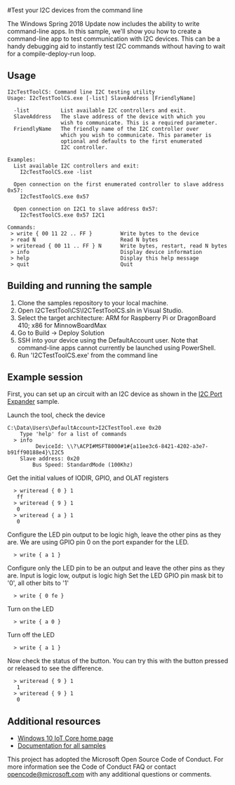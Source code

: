 #Test your I2C devices from the command line

The Windows Spring 2018 Update now includes the ability to write command-line apps. In this sample, we'll show you how to create a 
command-line app to test communication with I2C devices. This can be a handy debugging aid to instantly test I2C commands without
having to wait for a compile-deploy-run loop.

## Usage

```
I2cTestToolCS: Command line I2C testing utility
Usage: I2cTestToolCS.exe [-list] SlaveAddress [FriendlyName]

  -list          List available I2C controllers and exit.
  SlaveAddress   The slave address of the device with which you
                 wish to communicate. This is a required parameter.
  FriendlyName   The friendly name of the I2C controller over
                 which you wish to communicate. This parameter is
                 optional and defaults to the first enumerated
                 I2C controller.

Examples:
  List available I2C controllers and exit:
    I2cTestToolCS.exe -list

  Open connection on the first enumerated controller to slave address 0x57:
    I2cTestToolCS.exe 0x57

  Open connection on I2C1 to slave address 0x57:
    I2cTestToolCS.exe 0x57 I2C1

Commands:
 > write { 00 11 22 .. FF }         Write bytes to the device
 > read N                           Read N bytes
 > writeread { 00 11 .. FF } N      Write bytes, restart, read N bytes
 > info                             Display device information
 > help                             Display this help message
 > quit                             Quit
```

## Building and running the sample

1. Clone the samples repository to your local machine.
2. Open I2CTestTool\CS\I2CTestToolCS.sln in Visual Studio.
3. Select the target architecture: ARM for Raspberry Pi or DragonBoard 410;  x86 for MinnowBoardMax
4. Go to Build -> Deploy Solution
5. SSH into your device using the DefaultAccount user. Note that command-line apps cannot currently be launched using PowerShell.
6. Run 'I2CTestToolCS.exe' from the command line


## Example session

First, you can set up an circuit with an I2C device as shown in the [I2C Port Expander](https://github.com/Microsoft/Windows-iotcore-samples/tree/develop/Samples/I2cPortExpander) sample.

Launch the tool, check the device

```
C:\Data\Users\DefaultAccount>I2CTestTool.exe 0x20
    Type 'help' for a list of commands
  > info
         DeviceId: \\?\ACPI#MSFT8000#1#{a11ee3c6-8421-4202-a3e7-b91ff90188e4}\I2C5
    Slave address: 0x20
        Bus Speed: StandardMode (100Khz)        
```

Get the initial values of IODIR, GPIO, and OLAT registers

```
  > writeread { 0 } 1
   ff
  > writeread { 9 } 1
   0
  > writeread { a } 1
   0
```

Configure the LED pin output to be logic high, leave the other pins as they are. We are using GPIO pin 0 on the port expander for the LED.

```
  > write { a 1 }
```

Configure only the LED pin to be an output and leave the other pins as they are. Input is logic low, output is logic high
Set the LED GPIO pin mask bit to '0', all other bits to '1'

```
  > write { 0 fe }
```

Turn on the LED

```
  > write { a 0 }
```

Turn off the LED

```
  > write { a 1 }
```

Now check the status of the button. You can try this with the button pressed or released to see the difference.

```
  > writeread { 9 } 1
   1
  > writeread { 9 } 1
   0
```

## Additional resources
* [Windows 10 IoT Core home page](https://developer.microsoft.com/en-us/windows/iot/)
* [Documentation for all samples](https://developer.microsoft.com/en-us/windows/iot/samples)

This project has adopted the Microsoft Open Source Code of Conduct. For more information see the Code of Conduct FAQ or contact <opencode@microsoft.com> with any additional questions or comments.
